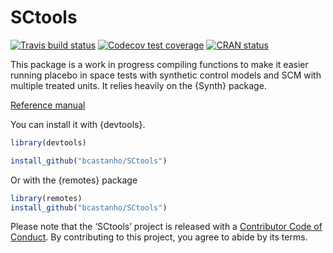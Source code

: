 
<!-- README.md is generated from README.Rmd. Please edit that file -->

# SCtools

<!-- badges: start -->

[![Travis build
status](https://travis-ci.org/medewitt/SCtools.svg?branch=master)](https://travis-ci.org/medewitt/SCtools)
[![Codecov test
coverage](https://codecov.io/gh/medewitt/SCtools/branch/master/graph/badge.svg)](https://codecov.io/gh/medewitt/SCtools?branch=master)
[![CRAN
status](https://www.r-pkg.org/badges/version/SCtools)](https://CRAN.R-project.org/package=SCtools)
<!-- badges: end -->

This package is a work in progress compiling functions to make it easier
running placebo in space tests with synthetic control models and SCM
with multiple treated units. It relies heavily on the {Synth} package.

[Reference manual](SCtools-manual.pdf)

You can install it with {devtools}.

``` r
library(devtools)

install_github("bcastanho/SCtools")
```

Or with the {remotes} package

``` r
library(remotes)
install_github("bcastanho/SCtools")
```

Please note that the ‘SCtools’ project is released with a [Contributor
Code of
Conduct](https://github.com/bcastanho/SCtools/blob/master/CODE_OF_CONDUCT.md).
By contributing to this project, you agree to abide by its terms.

